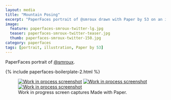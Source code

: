 ```yaml
---
layout: media
title: "Mountain Posing"
excerpt: "PaperFaces portrait of @smroux drawn with Paper by 53 on an iPad."
image: 
  feature: paperfaces-smroux-twitter-lg.jpg
  teaser: paperfaces-smroux-twitter-teaser.jpg
  thumb: paperfaces-smroux-twitter-150.jpg
category: paperfaces
tags: [portrait, illustration, Paper by 53]
---
```


PaperFaces portrait of [@smroux](http://twitter.com/smroux).

{% include paperfaces-boilerplate-2.html %}

<figure class="third">
  <a href="{{ site.url }}/images/paperfaces-smroux-process-1-lg.jpg"><img src="{{ site.url }}/images/paperfaces-smroux-process-1-600.jpg" alt="Work in process screenshot"></a>
  <a href="{{ site.url }}/images/paperfaces-smroux-process-2-lg.jpg"><img src="{{ site.url }}/images/paperfaces-smroux-process-2-600.jpg" alt="Work in process screenshot"></a>
  <a href="{{ site.url }}/images/paperfaces-smroux-process-3-lg.jpg"><img src="{{ site.url }}/images/paperfaces-smroux-process-3-600.jpg" alt="Work in process screenshot"></a>
  <figcaption>Work in progress screen captures Made with Paper.</figcaption>
</figure>
